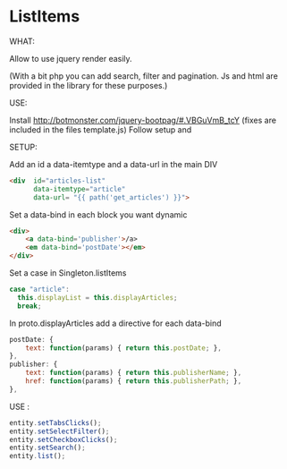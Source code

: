 ListItems
=========

WHAT:

Allow to use jquery render easily. 

(With a bit php you can add search, filter and pagination. Js and html are provided in the library for these purposes.)

USE:

Install http://botmonster.com/jquery-bootpag/#.VBGuVmB_tcY (fixes are included in the files template.js)
Follow setup and 


SETUP:

Add an id a data-itemtype and a data-url in the main DIV
```html
<div  id="articles-list"
      data-itemtype="article" 
      data-url= "{{ path('get_articles') }}">
```

Set a data-bind in each block you want dynamic
```html
<div>
    <a data-bind='publisher'>/a>
    <em data-bind='postDate'></em>
</div>
```

Set a case in Singleton.listItems
```javascript
case "article":
  this.displayList = this.displayArticles;
  break;
```
In proto.displayArticles add a directive for each data-bind
```javascript
postDate: {
    text: function(params) { return this.postDate; },
},
publisher: {
    text: function(params) { return this.publisherName; },
    href: function(params) { return this.publisherPath; },
},
```

USE :
```javascript
entity.setTabsClicks();
entity.setSelectFilter();
entity.setCheckboxClicks();
entity.setSearch();
entity.list();
```
